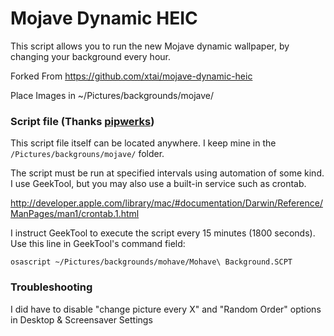 # Mojave Dynamic HEIC

This script allows you to run the new Mojave dynamic wallpaper, by changing your background every hour.

Forked From https://github.com/xtai/mojave-dynamic-heic

Place Images in ~/Pictures/backgrounds/mojave/

### Script file (Thanks [pipwerks](https://github.com/pipwerks/OS-X-Wallpaper-Changer/))

This script file itself can be located anywhere. I keep mine in the `/Pictures/backgrouns/mojave/` folder.

The script must be run at specified intervals using automation of some kind. I use GeekTool, but you may also use a built-in service such as crontab.

http://developer.apple.com/library/mac/#documentation/Darwin/Reference/ManPages/man1/crontab.1.html

I instruct GeekTool to execute the script every 15 minutes (1800 seconds). Use this line in GeekTool's command field:

    osascript ~/Pictures/backgrounds/mohave/Mohave\ Background.SCPT


### Troubleshooting
I did have to disable "change picture every X" and "Random Order" options in Desktop & Screensaver Settings
